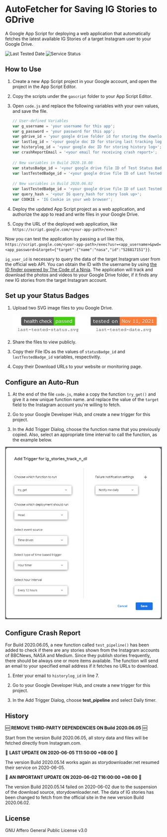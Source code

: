 # AutoFetcher for Saving IG Stories to GDrive

A Google App Script for deploying a web application that automatically fetches the latest available IG Stories of a target Instagram user to your Google Drive.

![Last Tested Date](https://drive.google.com/u/0/uc?id=1VnSH5wtVOJXd_kmZsCSd3yQSpXTjMr0E&export=download) ![Service Status](https://drive.google.com/u/0/uc?id=1BCyF1y8m1LKj8Um77st-3KC5-sTESoUZ&export=download)

## How to Use

1. Create a new App Script project in your Google account, and open the project in the App Script Editor.

2. Copy the scripts under the `gascript` folder to your App Script Editor.

3. Open `code.js` and replace the following variables with your own values, and save the file.

    ```js
    // User-defined Variables
    var g_username = 'your username for this app';
    var g_password = 'your password for this app';
    var gdrive_id = 'your google drive folder id for storing the downloaded files';
    var lastlog_id = '<your google doc ID for storing last tracking log>';
    var historylog_id = '<your google doc ID for storing history log>';
    var crashReportEmail = '<your email for receiving crash report>';

    // New variables in Build 2020.10.08
    var statusBadge_id = '<your google drive file ID of Test Status Badge>';
    var lastTestedBadge_id = '<your google drive file ID of Last Tested Badge>';

    // New variables in Build 2020.06.02
    var lastTestedBadge_id = '<your google drive file ID of Last Tested Badge>';
    var query_hash = '<your IG query_hash for story look up>';
    var COOKIE = 'IG Cookie in your web browser';
    ```

4. Deploy the updated App Script project as a web application, and authorize the app to read and write files in your Google Drive.

5. Copy the URL of the deployed web application, like `https://script.google.com/<your-app-path>/exec?`

Now you can test the application by passing a url like this, `https://script.google.com/<your-app-path>/exec?usr=<app_username>&pwd=<app_password>&target={"target":{"name":"nasa","id":"528817151"}}`.

`ig_user_id` is necessary to query the data of the target Instagram user from the official web API. You can obtain the ID with the username by using [the ID finder powered by The Code of a Ninja](https://codeofaninja.com/tools/find-instagram-user-id). The application will track and download the photos and videos to your Google Drive folder, if it finds any new IG stories from the target Instagram account.

## Set up your Status Badges

1. Upload two SVG image files to you Google Drive.

    ![Status Badges](/docs/images/status-badges.png)

2. Share the files to view publicly.

3. Copy their File IDs as the values of `statusBadge_id` and `lastTestedBadge_id` variables, respectivitly.

4. Copy their Download URLs to your website or monitoring page.

## Configure an Auto-Run

1. At the end of the file `code.js`, make a copy the function `try_get()` and give it a new unique function name. and replace the value of the `target` field to the Instagram account you're willing to fetch.

2. Go to your Google Developer Hub, and create a new trigger for this project.

3. In the Add Trigger Dialog, choose the function name that you previously copied. Also, select an appropriate time interval to call the function, as the example below.

![Setup a Google App Script Timed Trigger](/docs/images/setup_a_google_app_script_timed_trigger.png)

## Configure Crash Report

For Build 2020.06.05, a new function called `test_pipeline()` has been added to check if there are any stories shown from the Instagram accounts of BBCNews, NASA and Medium. Since they publish stories frequently, there should be always one or more items available. The function will send an email to your specified email address if it fetches no URLs to download.

1. Enter your email to `historylog_id` in line 7.

2. Go to your Google Developer Hub, and create a new trigger for this project.

3. In the Add Trigger Dialog, choose **test_pipeline** and select Daily timer.

## History

🆕 **REMOVE THIRD-PARTY DEPENDENCIES ON Build 2020.06.05** 🆕

Start from the version Build 2020.06.05, all story data and files will be fetched directly from Instagram.com.

🔔 **LAST UPDATE ON 2020-06-05 T11:50:00 +08:00** 🔔

The version Build 2020.05.14 works again as storydownloader.net resumed their service on 2020-06-05.

🚧 **AN IMPORTANT UPDATE ON 2020-06-02 T16:00:00 +08:00** 🚧

The version Build 2020.05.14 failed on 2020-06-02 due to the suspension of the download source, storydownloader.net. The data of IG stories has been changed to fetch from the official site in the new version Build 2020.06.02.

## License

GNU Affero General Public License v3.0
